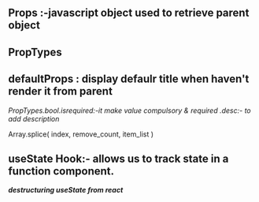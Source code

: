 ## Props :-javascript object used to retrieve parent object

## PropTypes
## defaultProps : display defaulr title when haven't render it from parent 
*PropTypes.bool.isrequired:-it make value compulsory & required*
*.desc:- to add description*

Array.splice( index, remove_count, item_list )

## useState Hook:- allows us to track state in a function component.
***destructuring useState from react***